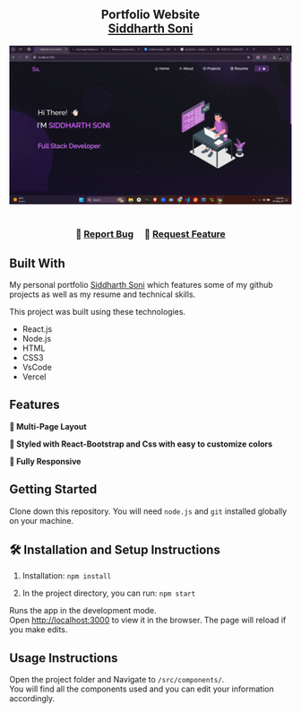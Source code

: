 <h2 align="center">
  Portfolio Website<br/>
  <a href="https://siddharthsonii.vercel.app/" target="_blank">Siddharth Soni</a>
</h2>
<div align="center">
  <img alt="Demo" src="./Images/readme-img1.png" />
</div>

<br/>

<h3 align="center">
    🔹
    <a href="https://github.com/siddharthsonii/Personal-Portfolio/issues">Report Bug</a> &nbsp; &nbsp;
    🔹
    <a href="https://github.com/siddharthsonii/Personal-Portfolio/issues">Request Feature</a>
</h3>

## Built With

My personal portfolio <a href="https://siddharthsonii.vercel.app/" target="_blank">Siddharth Soni</a> which features some of my github projects as well as my resume and technical skills.<br/>

This project was built using these technologies.

- React.js
- Node.js
- HTML
- CSS3
- VsCode
- Vercel

## Features

**📖 Multi-Page Layout**

**🎨 Styled with React-Bootstrap and Css with easy to customize colors**

**📱 Fully Responsive**

## Getting Started

Clone down this repository. You will need `node.js` and `git` installed globally on your machine.

## 🛠 Installation and Setup Instructions

1. Installation: `npm install`

2. In the project directory, you can run: `npm start`

Runs the app in the development mode.\
Open [http://localhost:3000](http://localhost:3000) to view it in the browser.
The page will reload if you make edits.

## Usage Instructions

Open the project folder and Navigate to `/src/components/`. <br/>
You will find all the components used and you can edit your information accordingly.
